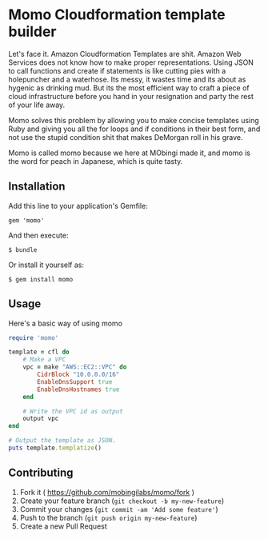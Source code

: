 # Momo Cloudformation template builder

Let's face it. Amazon Cloudformation Templates are shit. Amazon Web Services does not know how to make proper representations. Using JSON to call functions and create if statements is like cutting pies with a holepuncher and a waterhose. Its messy, it wastes time and its about as hygenic as drinking mud. But its the most efficient way to craft a piece of cloud infrastructure before you hand in your resignation and party the rest of your life away.

Momo solves this problem by allowing you to make concise templates using Ruby and giving you all the for loops and if conditions in their best form, and not use the stupid condition shit that makes DeMorgan roll in his grave.

Momo is called momo because we here at MObingi made it, and momo is the word for peach in Japanese, which is quite tasty.

## Installation

Add this line to your application's Gemfile:

    gem 'momo'

And then execute:

    $ bundle

Or install it yourself as:

    $ gem install momo

## Usage

Here's a basic way of using momo

```ruby
require 'momo'

template = cfl do
	# Make a VPC
	vpc = make "AWS::EC2::VPC" do
		CidrBlock "10.0.0.0/16"
		EnableDnsSupport true
		EnableDnsHostnames true
	end

	# Write the VPC id as output
	output vpc
end

# Output the template as JSON.
puts template.templatize()
```

## Contributing

1. Fork it ( https://github.com/mobingilabs/momo/fork )
2. Create your feature branch (`git checkout -b my-new-feature`)
3. Commit your changes (`git commit -am 'Add some feature'`)
4. Push to the branch (`git push origin my-new-feature`)
5. Create a new Pull Request
